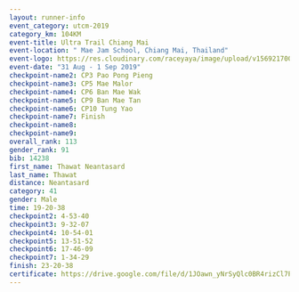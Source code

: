 ```yaml
---
layout: runner-info 
event_category: utcm-2019 
category_km: 104KM 
event-title: Ultra Trail Chiang Mai 
event-location: " Mae Jam School, Chiang Mai, Thailand" 
event-logo: https://res.cloudinary.com/raceyaya/image/upload/v1569217001/logo/ultra-trail-chiangmai_ay7efp.jpg 
event-date: "31 Aug - 1 Sep 2019" 
checkpoint-name2: CP3 Pao Pong Pieng 
checkpoint-name3: CP5 Mae Malor 
checkpoint-name4: CP6 Ban Mae Wak  
checkpoint-name5: CP9 Ban Mae Tan 
checkpoint-name6: CP10 Tung Yao 
checkpoint-name7: Finish 
checkpoint-name8: 
checkpoint-name9: 
overall_rank: 113
gender_rank: 91
bib: 14238
first_name: Thawat Neantasard
last_name: Thawat
distance: Neantasard
category: 41
gender: Male
time: 19-20-38
checkpoint2: 4-53-40
checkpoint3: 9-32-07
checkpoint4: 10-54-01
checkpoint5: 13-51-52
checkpoint6: 17-46-09
checkpoint7: 1-34-29
finish: 23-20-38
certificate: https://drive.google.com/file/d/1JOawn_yNrSyQlc0BR4rizCl7PFh1MlDb/view?usp=sharing
---
```

